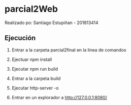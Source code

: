 # parcial2Web

Realizado po: Santiago Estupiñan - 201813414

## Ejecución

1. Entrar a la carpeta parcial2final en la linea de comandos

2. Ejectuar npm install

3. Ejecutar npm run build

4. Entrar a la carpeta build

5. Ejecutar http-server -o

6. Entrar en un explorador a http://127.0.0.1:8080/
